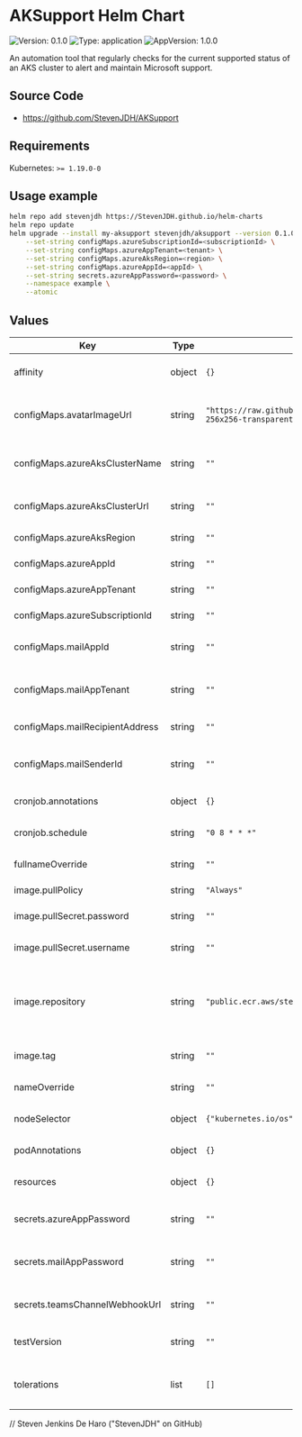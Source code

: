 # AKSupport Helm Chart

![Version: 0.1.0](https://img.shields.io/badge/Version-0.1.0-informational?style=flat-square) ![Type: application](https://img.shields.io/badge/Type-application-informational?style=flat-square) ![AppVersion: 1.0.0](https://img.shields.io/badge/AppVersion-1.0.0-informational?style=flat-square) 

An automation tool that regularly checks for the current supported status of an AKS cluster to alert and maintain Microsoft support.

## Source Code

* <https://github.com/StevenJDH/AKSupport>

## Requirements

Kubernetes: `>= 1.19.0-0`

## Usage example

```bash
helm repo add stevenjdh https://StevenJDH.github.io/helm-charts
helm repo update
helm upgrade --install my-aksupport stevenjdh/aksupport --version 0.1.0 \
    --set-string configMaps.azureSubscriptionId=<subscriptionId> \
    --set-string configMaps.azureAppTenant=<tenant> \
    --set-string configMaps.azureAksRegion=<region> \
    --set-string configMaps.azureAppId=<appId> \
    --set-string secrets.azureAppPassword=<password> \
    --namespace example \
    --atomic
```

## Values

| Key | Type | Default | Description |
|-----|------|---------|-------------|
| affinity | object | `{}` | Affinity for pod scheduling. Reference [Assign Pods to Nodes using Node Affinity](https://kubernetes.io/docs/tasks/configure-pod-container/assign-pods-nodes-using-node-affinity). |
| configMaps.avatarImageUrl | string | `"https://raw.githubusercontent.com/StevenJDH/AKSupport/main/Avatars/aksupport-256x256-transparent-bg.png"` | Teams and Office Mail configuration. Avatar image source url for Teams and Mail cards. |
| configMaps.azureAksClusterName | string | `""` | Teams and Office Mail configuration. AKS cluster name for Teams and Mail cards. |
| configMaps.azureAksClusterUrl | string | `""` | Teams and Office Mail configuration. Azure Portal URL for the AKS cluster. |
| configMaps.azureAksRegion | string | `""` | Required. AKS region used for checking support status. |
| configMaps.azureAppId | string | `""` | Required. App (Client) Id for application registration. |
| configMaps.azureAppTenant | string | `""` | Required. App Tenant Id for application registration. |
| configMaps.azureSubscriptionId | string | `""` | Required. Subscription Id of Azure account. |
| configMaps.mailAppId | string | `""` | Office Mail configuration. Office 365 AD App (Client) Id for application registration. |
| configMaps.mailAppTenant | string | `""` | Office Mail configuration. Office 365 AD App Directory (Tenant) Id for application registration. |
| configMaps.mailRecipientAddress | string | `""` | Office Mail configuration. Email address of the recipient. |
| configMaps.mailSenderId | string | `""` | Office Mail configuration. Email address or Object Id of the sender. Object Id is recommended. |
| cronjob.annotations | object | `{}` | Annotations to be added to the CronJob. |
| cronjob.schedule | string | `"0 8 * * *"` | The Cron schedule to run a support status check. Default is 08:00 every day. |
| fullnameOverride | string | `""` | Override for generated resource names. |
| image.pullPolicy | string | `"Always"` | pullPolicy is the strategy for pulling images from a registry. |
| image.pullSecret.password | string | `""` | password is a PAT with at least read:packages permissions. |
| image.pullSecret.username | string | `""` | username is the GitHub username associated with the PAT below, like StevenJDH. |
| image.repository | string | `"public.ecr.aws/stevenjdh/aksupport"` | repository can alternatively use "ghcr.io/stevenjdh/aksupport", which requires a pull secret, or Docker Hub using "stevenjdh/aksupport". |
| image.tag | string | `""` | Overrides the image tag whose default is the chart appVersion. |
| nameOverride | string | `""` | Override for chart name in helm common labels. |
| nodeSelector | object | `{"kubernetes.io/os":"linux"}` | Node labels for controller pod assignment. Reference [Assigning Pods to Nodes](https://kubernetes.io/docs/user-guide/node-selection). |
| podAnnotations | object | `{}` | Annotations to be added to the job pods. |
| resources | object | `{}` | Optionally limit how much CPU and memory (RAM) the container needs. |
| secrets.azureAppPassword | string | `""` | Required. App Password (Client Secret) for application registration. |
| secrets.mailAppPassword | string | `""` | Office Mail configuration. Office 365 AD App Password (Client Secret) for application registration. |
| secrets.teamsChannelWebhookUrl | string | `""` | Teams configuration. Url for the Teams channel incoming webhook. |
| testVersion | string | `""` | testVersion is for providing a specific version like 1.17.0 for testing. |
| tolerations | list | `[]` | Node tolerations for server scheduling to nodes with taints. Reference [Taints and Tolerations](https://kubernetes.io/docs/concepts/scheduling-eviction/taint-and-toleration). |


// Steven Jenkins De Haro ("StevenJDH" on GitHub)
